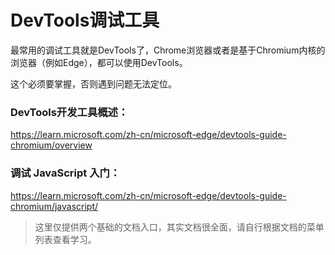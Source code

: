 # DevTools调试工具


最常用的调试工具就是DevTools了，Chrome浏览器或者是基于Chromium内核的浏览器（例如Edge），都可以使用DevTools。

这个必须要掌握，否则遇到问题无法定位。



### DevTools开发工具概述：

 https://learn.microsoft.com/zh-cn/microsoft-edge/devtools-guide-chromium/overview



### 调试 JavaScript 入门：

https://learn.microsoft.com/zh-cn/microsoft-edge/devtools-guide-chromium/javascript/

> 这里仅提供两个基础的文档入口，其实文档很全面，请自行根据文档的菜单列表查看学习。

